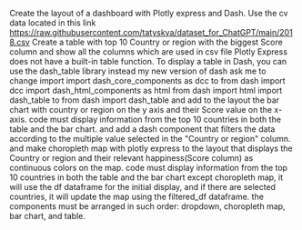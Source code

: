Create the layout of a dashboard with Plotly express and Dash. Use the cv data located in this link https://raw.githubusercontent.com/tatyskya/dataset_for_ChatGPT/main/2018.csv Create a table with top 10 Country or region with the biggest Score column and show all the columns which are used in csv file Plotly Express does not have a built-in table function. To display a table in Dash, you can use the dash_table library instead my new version of dash ask me to change import import dash_core_components as dcc to from dash import dcc import dash_html_components as html from dash import html import dash_table to from dash import dash_table
and add to the layout the bar chart with country or region on the y axis and their Score value on the x-axis.
code must display information from the top 10 countries in both the table and the bar chart.
and  add a dash component that filters the data according to the multiple value selected in the "Country or region" column.
and make choropleth map with plotly express to the layout that displays the Country or region and their relevant happiness(Score column) as continuous colors on the map.
code must display information from the top 10 countries in both the table and the bar chart except choropleth map, it will use the df dataframe for the initial display, and if there are selected countries, it will update the map using the filtered_df dataframe.
the components must be arranged in such order: dropdown, choropleth map, bar chart, and table.